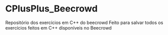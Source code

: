 # CPlusPlus_Beecrowd
 Repositório dos exercícios em C++ do beecrowd
 Feito para salvar todos os exercícios feitos em C++ disponíveis no Beecrowd
